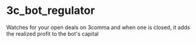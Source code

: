 # 3c_bot_regulator
Watches for your open deals on 3comma and when one is closed, it adds the realized profit to the bot's capital

